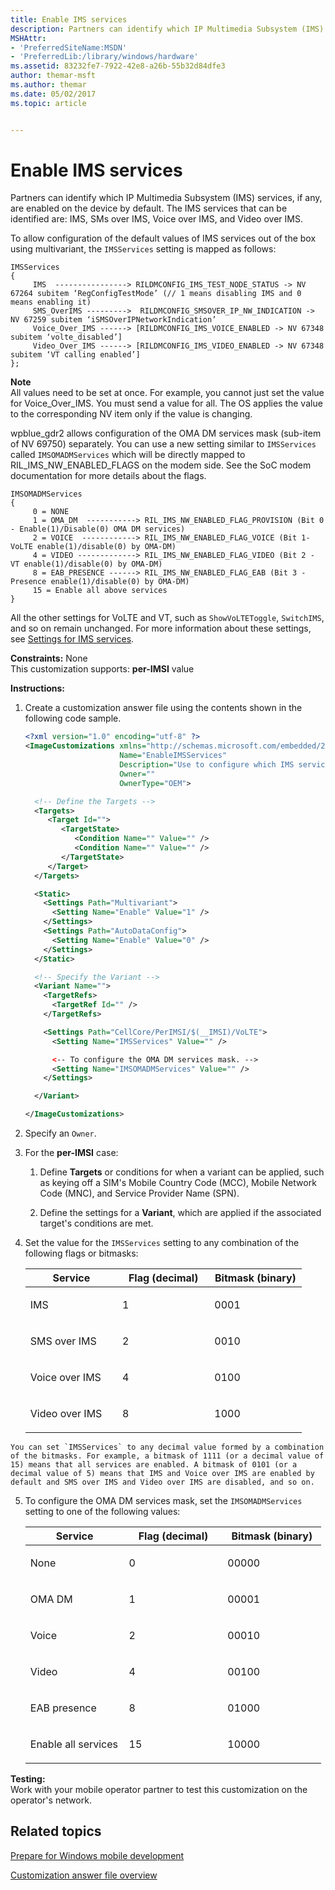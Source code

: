 ```yaml
---
title: Enable IMS services
description: Partners can identify which IP Multimedia Subsystem (IMS) services, if any, are enabled on the device by default. The IMS services that can be identified are IMS, SMs over IMS, Voice over IMS, and Video over IMS.
MSHAttr:
- 'PreferredSiteName:MSDN'
- 'PreferredLib:/library/windows/hardware'
ms.assetid: 83232fe7-7922-42e8-a26b-55b32d84dfe3
author: themar-msft
ms.author: themar
ms.date: 05/02/2017
ms.topic: article


---
```


# Enable IMS services


Partners can identify which IP Multimedia Subsystem (IMS) services, if any, are enabled on the device by default. The IMS services that can be identified are: IMS, SMs over IMS, Voice over IMS, and Video over IMS.

To allow configuration of the default values of IMS services out of the box using multivariant, the `IMSServices` setting is mapped as follows:

```
IMSServices 
{
     IMS  ----------------> RILDMCONFIG_IMS_TEST_NODE_STATUS -> NV 67264 subitem ‘RegConfigTestMode’ (// 1 means disabling IMS and 0 means enabling it) 
     SMS_OverIMS --------->  RILDMCONFIG_SMSOVER_IP_NW_INDICATION -> NV 67259 subitem ‘iSMSOverIPNetworkIndication’
     Voice_Over_IMS ------> [RILDMCONFIG_IMS_VOICE_ENABLED -> NV 67348 subitem ‘volte_disabled’] 
     Video_Over_IMS ------> [RILDMCONFIG_IMS_VIDEO_ENABLED -> NV 67348 subitem ‘VT calling enabled’] 
}; 
```

**Note**  
All values need to be set at once. For example, you cannot just set the value for Voice\_Over\_IMS. You must send a value for all. The OS applies the value to the corresponding NV item only if the value is changing.



wpblue\_gdr2 allows configuration of the OMA DM services mask (sub-item of NV 69750) separately. You can use a new setting similar to `IMSServices` called `IMSOMADMServices` which will be directly mapped to RIL\_IMS\_NW\_ENABLED\_FLAGS on the modem side. See the SoC modem documentation for more details about the flags.

```
IMSOMADMServices
{
     0 = NONE
     1 = OMA_DM  -----------> RIL_IMS_NW_ENABLED_FLAG_PROVISION (Bit 0 - Enable(1)/Disable(0) OMA DM services)
     2 = VOICE  ------------> RIL_IMS_NW_ENABLED_FLAG_VOICE (Bit 1-  VoLTE enable(1)/disable(0) by OMA-DM)
     4 = VIDEO -------------> RIL_IMS_NW_ENABLED_FLAG_VIDEO (Bit 2 - VT enable(1)/disable(0) by OMA-DM)
     8 = EAB_PRESENCE ------> RIL_IMS_NW_ENABLED_FLAG_EAB (Bit 3 - Presence enable(1)/disable(0) by OMA-DM)
     15 = Enable all above services
}
```

All the other settings for VoLTE and VT, such as `ShowVoLTEToggle`, `SwitchIMS`, and so on remain unchanged. For more information about these settings, see [Settings for IMS services](settings-for-ims-services.md).

<a href="" id="constraints---none"></a>**Constraints:** None  
This customization supports: **per-IMSI** value

<a href="" id="instructions-"></a>**Instructions:**  
1.  Create a customization answer file using the contents shown in the following code sample.

    ```XML
    <?xml version="1.0" encoding="utf-8" ?>  
    <ImageCustomizations xmlns="http://schemas.microsoft.com/embedded/2004/10/ImageUpdate"  
                         Name="EnableIMSServices"  
                         Description="Use to configure which IMS services are enabled."  
                         Owner=""  
                         OwnerType="OEM"> 

      <!-- Define the Targets --> 
      <Targets>
         <Target Id="">
            <TargetState>
               <Condition Name="" Value="" />
               <Condition Name="" Value="" />
            </TargetState>
         </Target>
      </Targets>

      <Static>
        <Settings Path="Multivariant">
          <Setting Name="Enable" Value="1" />
        </Settings>
        <Settings Path="AutoDataConfig">
          <Setting Name="Enable" Value="0" />
        </Settings>
      </Static>

      <!-- Specify the Variant -->
      <Variant Name=""> 
        <TargetRefs>
          <TargetRef Id="" /> 
        </TargetRefs>

        <Settings Path="CellCore/PerIMSI/$(__IMSI)/VoLTE">  
          <Setting Name="IMSServices" Value="" />

          <-- To configure the OMA DM services mask. -->
          <Setting Name="IMSOMADMServices" Value="" />
        </Settings>  

      </Variant>

    </ImageCustomizations>
    ```

2.  Specify an `Owner`.

3.  For the **per-IMSI** case:

    1.  Define **Targets** or conditions for when a variant can be applied, such as keying off a SIM's Mobile Country Code (MCC), Mobile Network Code (MNC), and Service Provider Name (SPN).

    2.  Define the settings for a **Variant**, which are applied if the associated target's conditions are met.

4.  Set the value for the `IMSServices` setting to any combination of the following flags or bitmasks:

    <table>
    <colgroup>
    <col width="33%" />
    <col width="33%" />
    <col width="33%" />
    </colgroup>
    <thead>
    <tr class="header">
    <th>Service</th>
    <th>Flag (decimal)</th>
    <th>Bitmask (binary)</th>
    </tr>
    </thead>
    <tbody>
    <tr class="odd">
    <td><p>IMS</p></td>
    <td><p>1</p></td>
    <td><p>0001</p></td>
    </tr>
    <tr class="even">
    <td><p>SMS over IMS</p></td>
    <td><p>2</p></td>
    <td><p>0010</p></td>
    </tr>
    <tr class="odd">
    <td><p>Voice over IMS</p></td>
    <td><p>4</p></td>
    <td><p>0100</p></td>
    </tr>
    <tr class="even">
    <td><p>Video over IMS</p></td>
    <td><p>8</p></td>
    <td><p>1000</p></td>
    </tr>
    </tbody>
    </table>



~~~
You can set `IMSServices` to any decimal value formed by a combination of the bitmasks. For example, a bitmask of 1111 (or a decimal value of 15) means that all services are enabled. A bitmask of 0101 (or a decimal value of 5) means that IMS and Voice over IMS are enabled by default and SMS over IMS and Video over IMS are disabled, and so on.
~~~

5.  To configure the OMA DM services mask, set the `IMSOMADMServices` setting to one of the following values:

    <table>
    <colgroup>
    <col width="33%" />
    <col width="33%" />
    <col width="33%" />
    </colgroup>
    <thead>
    <tr class="header">
    <th>Service</th>
    <th>Flag (decimal)</th>
    <th>Bitmask (binary)</th>
    </tr>
    </thead>
    <tbody>
    <tr class="odd">
    <td><p>None</p></td>
    <td><p>0</p></td>
    <td><p>00000</p></td>
    </tr>
    <tr class="even">
    <td><p>OMA DM</p></td>
    <td><p>1</p></td>
    <td><p>00001</p></td>
    </tr>
    <tr class="odd">
    <td><p>Voice</p></td>
    <td><p>2</p></td>
    <td><p>00010</p></td>
    </tr>
    <tr class="even">
    <td><p>Video</p></td>
    <td><p>4</p></td>
    <td><p>00100</p></td>
    </tr>
    <tr class="odd">
    <td><p>EAB presence</p></td>
    <td><p>8</p></td>
    <td><p>01000</p></td>
    </tr>
    <tr class="even">
    <td><p>Enable all services</p></td>
    <td><p>15</p></td>
    <td><p>10000</p></td>
    </tr>
    </tbody>
    </table>



<a href="" id="testing-"></a>**Testing:**  
Work with your mobile operator partner to test this customization on the operator's network.


## Related topics

[Prepare for Windows mobile development](https://docs.microsoft.com/en-us/windows-hardware/manufacture/mobile/preparing-for-windows-mobile-development)

[Customization answer file overview](https://docs.microsoft.com/en-us/windows-hardware/customize/mobile/mcsf/customization-answer-file)
